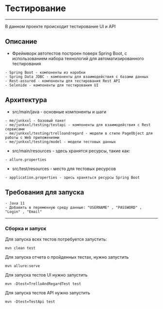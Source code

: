 # Тестирование

---
В данном проекте происходит тестирование UI и API

## Описание
* Фреймворк автотестов построен поверх Spring Boot, с использованием набора технологий для автоматизированного тестирования
````
- Spring Boot - компоненты из коробки
- Spring Data JDBC - компоненты для взаимодействия с базами данных
- Rest-assured - компоненты для тестирования Rest API
- Selenide - компоненты для тестирования UI
````

## Архитектура
* src/main/java - основные компоненты и шаги
````
- me/junkxxl - базовый пакет
- me/junkxxl/testing/testapi - компоненты для взаимодействия с Rest сервисами
- me/junkxxl/testing/trelloandregard - модели в стиле PageObject для работы с Web приложениями
- me/junkxxl/testing/model - модели тестовых данных
````
* src/main/resources - здесь хранятся ресурсы, такие как:
````
- allure.properties
````
* src/test/resources - место для тестовых ресурсов
````
- application.properties - здесь храняться ресурсы Spring Boot
````
## Требования для запуска
````
- Java 11
- Добавить в переменную среду данные: "USERNAME" , "PASSWORD" , "Login" , "Email"
````
---
### Сборка и запуск
Для запуска всех тестов потребуется запустить:
````
mvn clean test
````
Для запуска отчета о пройденных тестах, нужно запустить
````
mvn allure:serve
````
Для запуска тестов UI нужно запустить
````
mvn -Dtest=TrelloAndRegardTest test
````
Для запуска тестов API нужно запустить
````
mvn -Dtest=TestApi test
